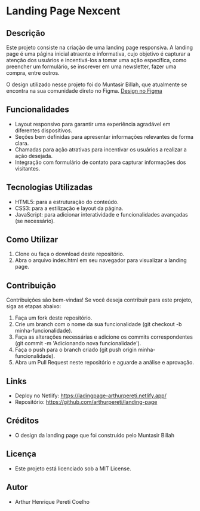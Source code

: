 # Landing Page Nexcent

## Descrição
Este projeto consiste na criação de uma landing page responsiva. A landing page é uma página inicial atraente e informativa, cujo objetivo é capturar a atenção dos usuários e incentivá-los a tomar uma ação específica, como preencher um formulário, se inscrever em uma newsletter, fazer uma compra, entre outros.

O design utilizado nesse projeto foi do Muntasir Billah, que atualmente se encontra na sua comunidade direto no Figma.
[Design no Figma](https://www.figma.com/community/file/1222060007934600841)

## Funcionalidades
* Layout responsivo para garantir uma experiência agradável em diferentes dispositivos.
* Seções bem definidas para apresentar informações relevantes de forma clara.
* Chamadas para ação atrativas para incentivar os usuários a realizar a ação desejada.
* Integração com formulário de contato para capturar informações dos visitantes.

## Tecnologias Utilizadas
* HTML5: para a estruturação do conteúdo.
* CSS3: para a estilização e layout da página.
* JavaScript: para adicionar interatividade e funcionalidades avançadas (se necessário).

## Como Utilizar
1. Clone ou faça o download deste repositório.
2. Abra o arquivo index.html em seu navegador para visualizar a landing page.

## Contribuição
Contribuições são bem-vindas! Se você deseja contribuir para este projeto, siga as etapas abaixo:

1. Faça um fork deste repositório.
2. Crie um branch com o nome da sua funcionalidade (git checkout -b minha-funcionalidade).
3. Faça as alterações necessárias e adicione os commits correspondentes (git commit -m 'Adicionando nova funcionalidade').
4. Faça o push para o branch criado (git push origin minha-funcionalidade).
5. Abra um Pull Request neste repositório e aguarde a análise e aprovação.

## Links 
* Deploy no Netlify: https://ladingpage-arthurpereti.netlify.app/
* Repositório: https://github.com/arthurpereti/landing-page

## Créditos
* O design da landing page que foi construído pelo Muntasir Billah

## Licença
* Este projeto está licenciado sob a MIT License.

## Autor 
* Arthur Henrique Pereti Coelho
